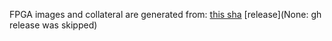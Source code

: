 FPGA images and collateral are generated from:
[this sha](https://github.com/oxidecomputer/quartz/commit/1033dc6cc8bbc2d4363d813155e30f8cc486292e)
[release](None: gh release was skipped)